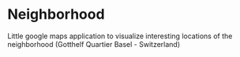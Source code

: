 Neighborhood
============

Little google maps application to visualize interesting locations of the neighborhood (Gotthelf Quartier Basel - Switzerland)
